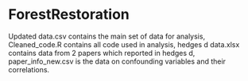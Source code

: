 # ForestRestoration
Updated data.csv contains the main set of data for analysis,
Cleaned_code.R contains all code used in analysis,
hedges d data.xlsx contains data from 2 papers which reported in hedges d,
paper_info_new.csv is the data on confounding variables and their correlations.
